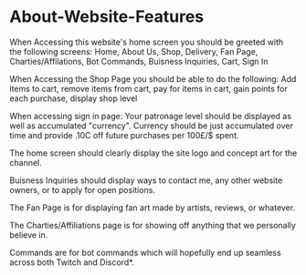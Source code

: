 # About-Website-Features

When Accessing this website's home screen you should be greeted with the following screens: 
Home, About Us, Shop, Delivery, Fan Page, Charties/Affilations, Bot Commands, Buisness Inquiries, Cart, Sign In

When Accessing the Shop Page you should be able to do the following: 
Add items to cart, remove items from cart, pay for items in cart, gain points for each purchase, display shop level

When accessing sign in page: Your patronage level should be displayed as well as accumulated "currency". 
Currency should be just accumulated over time and provide .10C off future purchases per 100£/$ spent.

The home screen should clearly display the site logo and concept art for the channel. 

Buisness Inquiries should display ways to contact me, any other website owners, or to apply for open positions. 

The Fan Page is for displaying fan art made by artists, reviews, or whatever. 

The Charties/Affiliations page is for showing off anything that we personally believe in. 

Commands are for bot commands which will hopefully end up seamless across both Twitch and Discord*. 

